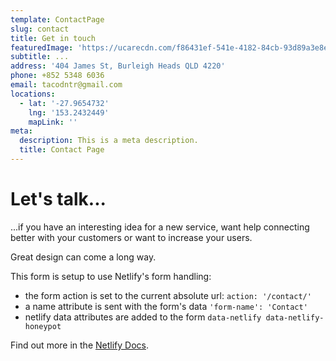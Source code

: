 ```yaml
---
template: ContactPage
slug: contact
title: Get in touch
featuredImage: 'https://ucarecdn.com/f86431ef-541e-4182-84cb-93d89a3e8eb4/'
subtitle: ...
address: '404 James St, Burleigh Heads QLD 4220'
phone: +852 5348 6036
email: tacodntr@gmail.com
locations:
  - lat: '-27.9654732'
    lng: '153.2432449'
    mapLink: ''
meta:
  description: This is a meta description.
  title: Contact Page
---
```

# Let's talk...

...if you have an interesting idea for a new service, want help connecting better with your customers or want to increase your users. 

Great design can come a long way.

This form is setup to use Netlify's form handling:

* the form action is set to the current absolute url: `action: '/contact/'`
* a name attribute is sent with the form's data `'form-name': 'Contact'`
* netlify data attributes are added to the form `data-netlify data-netlify-honeypot`

Find out more in the [Netlify Docs](https://www.netlify.com/docs/form-handling/).
